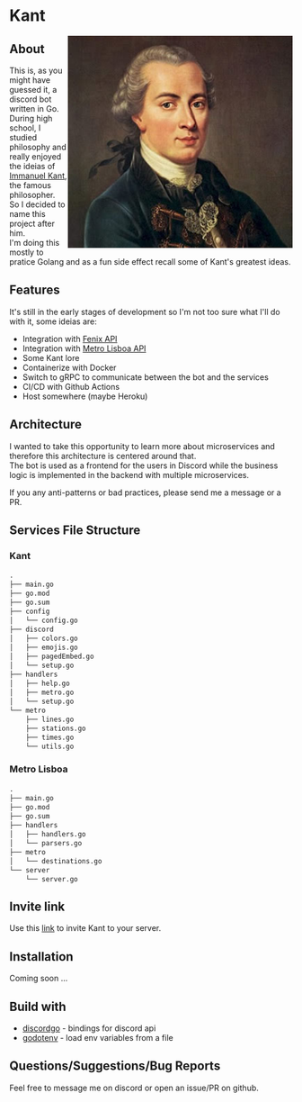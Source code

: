 # Kant

<img align="right" alt="DiscordGo logo" src="docs/img/kant.jpg" width="400">

## About
This is, as you might have guessed it, a discord bot written in Go.  
During high school, I studied philosophy and really enjoyed the ideias of [Immanuel Kant](https://en.wikipedia.org/wiki/Immanuel_Kant), the famous philosopher.  
So I decided to name this project after him.  
I'm doing this mostly to pratice Golang and as a fun side effect recall some of Kant's greatest ideas.

## Features
It's still in the early stages of development so I'm not too sure what I'll do with it, some ideias are:
- Integration with [Fenix API](https://fenixedu.org/dev/api/)
- Integration with [Metro Lisboa API](https://api.metrolisboa.pt/store/)
- Some Kant lore
- Containerize with Docker
- Switch to gRPC to communicate between the bot and the services
- CI/CD with Github Actions
- Host somewhere (maybe Heroku)

## Architecture

I wanted to take this opportunity to learn more about microservices and therefore this architecture is centered around that.  
The bot is used as a frontend for the users in Discord while the business logic is implemented in the backend with multiple microservices.

If you any anti-patterns or bad practices, please send me a message or a PR.

## Services File Structure

### Kant
```
.
├── main.go
├── go.mod
├── go.sum
├── config
│   └── config.go
├── discord
│   ├── colors.go
│   ├── emojis.go
│   ├── pagedEmbed.go
│   └── setup.go
├── handlers
│   ├── help.go
│   ├── metro.go
│   └── setup.go
└── metro
    ├── lines.go
    ├── stations.go
    ├── times.go
    └── utils.go
```

### Metro Lisboa
```
.
├── main.go
├── go.mod
├── go.sum
├── handlers
│   ├── handlers.go
│   └── parsers.go
├── metro
│   └── destinations.go
└── server
    └── server.go
```

## Invite link
Use this [link](https://discord.com/oauth2/authorize?client_id=994381773909803050&permissions=8&scope=bot) to invite Kant to your server.

## Installation
Coming soon ...

## Build with
- [discordgo](https://github.com/bwmarrin/discordgo) - bindings for discord api
- [godotenv](github.com/joho/godotenv) - load env variables from a file

## Questions/Suggestions/Bug Reports
Feel free to message me on discord or open an issue/PR on github.
